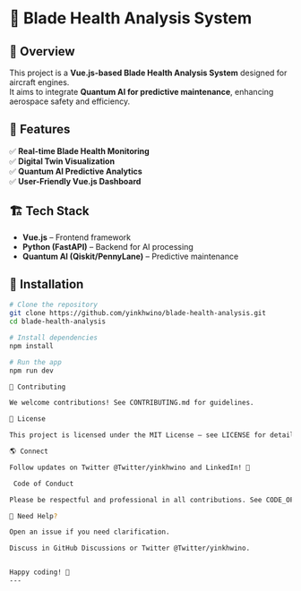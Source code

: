 # 🛫 Blade Health Analysis System  

## 🚀 Overview  
This project is a **Vue.js-based Blade Health Analysis System** designed for aircraft engines.  
It aims to integrate **Quantum AI for predictive maintenance**, enhancing aerospace safety and efficiency.  

## 🔧 Features  
✅ **Real-time Blade Health Monitoring**  
✅ **Digital Twin Visualization**  
✅ **Quantum AI Predictive Analytics**  
✅ **User-Friendly Vue.js Dashboard**  

## 🏗 Tech Stack  
- **Vue.js** – Frontend framework  
- **Python (FastAPI)** – Backend for AI processing  
- **Quantum AI (Qiskit/PennyLane)** – Predictive maintenance  

## 🔨 Installation  
```bash
# Clone the repository
git clone https://github.com/yinkhwino/blade-health-analysis.git  
cd blade-health-analysis  

# Install dependencies
npm install  

# Run the app
npm run dev

🤝 Contributing

We welcome contributions! See CONTRIBUTING.md for guidelines.

📜 License

This project is licensed under the MIT License – see LICENSE for details.

🌎 Connect

Follow updates on Twitter @Twitter/yinkhwino and LinkedIn! 🚀

 Code of Conduct

Please be respectful and professional in all contributions. See CODE_OF_CONDUCT.md.

📢 Need Help?

Open an issue if you need clarification.

Discuss in GitHub Discussions or Twitter @Twitter/yinkhwino.


Happy coding! 🚀
---
